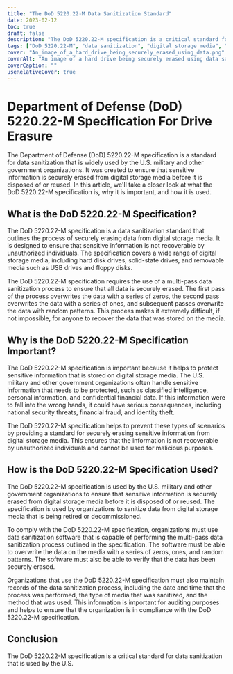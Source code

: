 ```yaml
---
title: "The DoD 5220.22-M Data Sanitization Standard"
date: 2023-02-12
toc: true
draft: false
description: "The DoD 5220.22-M specification is a critical standard for securely erasing sensitive information from digital storage media, widely used by the U.S. military and government organizations."
tags: ["DoD 5220.22-M", "data sanitization", "digital storage media", "U.S. military", "government organizations", "sensitive information", "security", "data erasure", "multi-pass process", "ECE method"]
cover: "An_image_of_a_hard_drive_being_securely_erased_using_data.png"
coverAlt: "An image of a hard drive being securely erased using data sanitization software, with a padlock or a shield symbolizing security in the foreground"
coverCaption: ""
useRelativeCover: true
---
```


# Department of Defense (DoD) 5220.22-M Specification For Drive Erasure

The Department of Defense (DoD) 5220.22-M specification is a standard for data sanitization that is widely used by the U.S. military and other government organizations. It was created to ensure that sensitive information is securely erased from digital storage media before it is disposed of or reused. In this article, we'll take a closer look at what the DoD 5220.22-M specification is, why it is important, and how it is used.

## What is the DoD 5220.22-M Specification?

The DoD 5220.22-M specification is a data sanitization standard that outlines the process of securely erasing data from digital storage media. It is designed to ensure that sensitive information is not recoverable by unauthorized individuals. The specification covers a wide range of digital storage media, including hard disk drives, solid-state drives, and removable media such as USB drives and floppy disks.

The DoD 5220.22-M specification requires the use of a multi-pass data sanitization process to ensure that all data is securely erased. The first pass of the process overwrites the data with a series of zeros, the second pass overwrites the data with a series of ones, and subsequent passes overwrite the data with random patterns. This process makes it extremely difficult, if not impossible, for anyone to recover the data that was stored on the media.

## Why is the DoD 5220.22-M Specification Important?

The DoD 5220.22-M specification is important because it helps to protect sensitive information that is stored on digital storage media. The U.S. military and other government organizations often handle sensitive information that needs to be protected, such as classified intelligence, personal information, and confidential financial data. If this information were to fall into the wrong hands, it could have serious consequences, including national security threats, financial fraud, and identity theft.

The DoD 5220.22-M specification helps to prevent these types of scenarios by providing a standard for securely erasing sensitive information from digital storage media. This ensures that the information is not recoverable by unauthorized individuals and cannot be used for malicious purposes.

## How is the DoD 5220.22-M Specification Used?

The DoD 5220.22-M specification is used by the U.S. military and other government organizations to ensure that sensitive information is securely erased from digital storage media before it is disposed of or reused. The specification is used by organizations to sanitize data from digital storage media that is being retired or decommissioned.

To comply with the DoD 5220.22-M specification, organizations must use data sanitization software that is capable of performing the multi-pass data sanitization process outlined in the specification. The software must be able to overwrite the data on the media with a series of zeros, ones, and random patterns. The software must also be able to verify that the data has been securely erased.

Organizations that use the DoD 5220.22-M specification must also maintain records of the data sanitization process, including the date and time that the process was performed, the type of media that was sanitized, and the method that was used. This information is important for auditing purposes and helps to ensure that the organization is in compliance with the DoD 5220.22-M specification.

## Conclusion

The DoD 5220.22-M specification is a critical standard for data sanitization that is used by the U.S.
